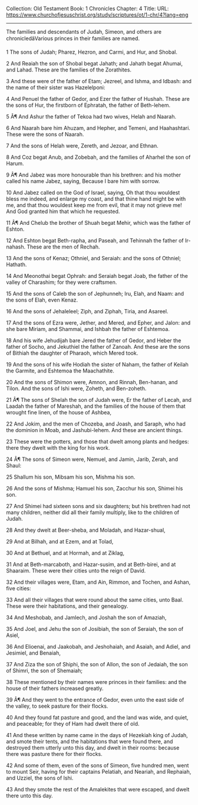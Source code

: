 Collection: Old Testament
Book: 1 Chronicles
Chapter: 4
Title: 
URL: https://www.churchofjesuschrist.org/study/scriptures/ot/1-chr/4?lang=eng

---

The families and descendants of Judah, Simeon, and others are chronicledâVarious princes in their families are named.

1 The sons of Judah; Pharez, Hezron, and Carmi, and Hur, and Shobal.

2 And Reaiah the son of Shobal begat Jahath; and Jahath begat Ahumai, and Lahad. These are the families of the Zorathites.

3 And these were of the father of Etam; Jezreel, and Ishma, and Idbash: and the name of their sister was Hazelelponi:

4 And Penuel the father of Gedor, and Ezer the father of Hushah. These are the sons of Hur, the firstborn of Ephratah, the father of Beth-lehem.

5 Â¶ And Ashur the father of Tekoa had two wives, Helah and Naarah.

6 And Naarah bare him Ahuzam, and Hepher, and Temeni, and Haahashtari. These were the sons of Naarah.

7 And the sons of Helah were, Zereth, and Jezoar, and Ethnan.

8 And Coz begat Anub, and Zobebah, and the families of Aharhel the son of Harum.

9 Â¶ And Jabez was more honourable than his brethren: and his mother called his name Jabez, saying, Because I bare him with sorrow.

10 And Jabez called on the God of Israel, saying, Oh that thou wouldest bless me indeed, and enlarge my coast, and that thine hand might be with me, and that thou wouldest keep me from evil, that it may not grieve me! And God granted him that which he requested.

11 Â¶ And Chelub the brother of Shuah begat Mehir, which was the father of Eshton.

12 And Eshton begat Beth-rapha, and Paseah, and Tehinnah the father of Ir-nahash. These are the men of Rechah.

13 And the sons of Kenaz; Othniel, and Seraiah: and the sons of Othniel; Hathath.

14 And Meonothai begat Ophrah: and Seraiah begat Joab, the father of the valley of Charashim; for they were craftsmen.

15 And the sons of Caleb the son of Jephunneh; Iru, Elah, and Naam: and the sons of Elah, even Kenaz.

16 And the sons of Jehaleleel; Ziph, and Ziphah, Tiria, and Asareel.

17 And the sons of Ezra were, Jether, and Mered, and Epher, and Jalon: and she bare Miriam, and Shammai, and Ishbah the father of Eshtemoa.

18 And his wife Jehudijah bare Jered the father of Gedor, and Heber the father of Socho, and Jekuthiel the father of Zanoah. And these are the sons of Bithiah the daughter of Pharaoh, which Mered took.

19 And the sons of his wife Hodiah the sister of Naham, the father of Keilah the Garmite, and Eshtemoa the Maachathite.

20 And the sons of Shimon were, Amnon, and Rinnah, Ben-hanan, and Tilon. And the sons of Ishi were, Zoheth, and Ben-zoheth.

21 Â¶ The sons of Shelah the son of Judah were, Er the father of Lecah, and Laadah the father of Mareshah, and the families of the house of them that wrought fine linen, of the house of Ashbea,

22 And Jokim, and the men of Chozeba, and Joash, and Saraph, who had the dominion in Moab, and Jashubi-lehem. And these are ancient things.

23 These were the potters, and those that dwelt among plants and hedges: there they dwelt with the king for his work.

24 Â¶ The sons of Simeon were, Nemuel, and Jamin, Jarib, Zerah, and Shaul:

25 Shallum his son, Mibsam his son, Mishma his son.

26 And the sons of Mishma; Hamuel his son, Zacchur his son, Shimei his son.

27 And Shimei had sixteen sons and six daughters; but his brethren had not many children, neither did all their family multiply, like to the children of Judah.

28 And they dwelt at Beer-sheba, and Moladah, and Hazar-shual,

29 And at Bilhah, and at Ezem, and at Tolad,

30 And at Bethuel, and at Hormah, and at Ziklag,

31 And at Beth-marcaboth, and Hazar-susim, and at Beth-birei, and at Shaaraim. These were their cities unto the reign of David.

32 And their villages were, Etam, and Ain, Rimmon, and Tochen, and Ashan, five cities:

33 And all their villages that were round about the same cities, unto Baal. These were their habitations, and their genealogy.

34 And Meshobab, and Jamlech, and Joshah the son of Amaziah,

35 And Joel, and Jehu the son of Josibiah, the son of Seraiah, the son of Asiel,

36 And Elioenai, and Jaakobah, and Jeshohaiah, and Asaiah, and Adiel, and Jesimiel, and Benaiah,

37 And Ziza the son of Shiphi, the son of Allon, the son of Jedaiah, the son of Shimri, the son of Shemaiah;

38 These mentioned by their names were princes in their families: and the house of their fathers increased greatly.

39 Â¶ And they went to the entrance of Gedor, even unto the east side of the valley, to seek pasture for their flocks.

40 And they found fat pasture and good, and the land was wide, and quiet, and peaceable; for they of Ham had dwelt there of old.

41 And these written by name came in the days of Hezekiah king of Judah, and smote their tents, and the habitations that were found there, and destroyed them utterly unto this day, and dwelt in their rooms: because there was pasture there for their flocks.

42 And some of them, even of the sons of Simeon, five hundred men, went to mount Seir, having for their captains Pelatiah, and Neariah, and Rephaiah, and Uzziel, the sons of Ishi.

43 And they smote the rest of the Amalekites that were escaped, and dwelt there unto this day.
